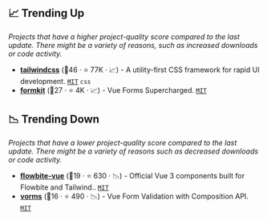 ## 📈 Trending Up

_Projects that have a higher project-quality score compared to the last update. There might be a variety of reasons, such as increased downloads or code activity._

- <b><a href="https://github.com/tailwindlabs/tailwindcss">tailwindcss</a></b> (🥇46 ·  ⭐ 77K · 📈) - A utility-first CSS framework for rapid UI development. <code><a href="http://bit.ly/34MBwT8">MIT</a></code> <code>css</code>
- <b><a href="https://github.com/formkit/formkit">formkit</a></b> (🥈27 ·  ⭐ 4K · 📈) - Vue Forms Supercharged. <code><a href="http://bit.ly/34MBwT8">MIT</a></code>

## 📉 Trending Down

_Projects that have a lower project-quality score compared to the last update. There might be a variety of reasons such as decreased downloads or code activity._

- <b><a href="https://github.com/themesberg/flowbite-vue">flowbite-vue</a></b> (🥉19 ·  ⭐ 630 · 📉) - Official Vue 3 components built for Flowbite and Tailwind.. <code><a href="http://bit.ly/34MBwT8">MIT</a></code>
- <b><a href="https://github.com/Mini-ghost/vorms">vorms</a></b> (🥉16 ·  ⭐ 490 · 📉) - Vue Form Validation with Composition API. <code><a href="http://bit.ly/34MBwT8">MIT</a></code>

